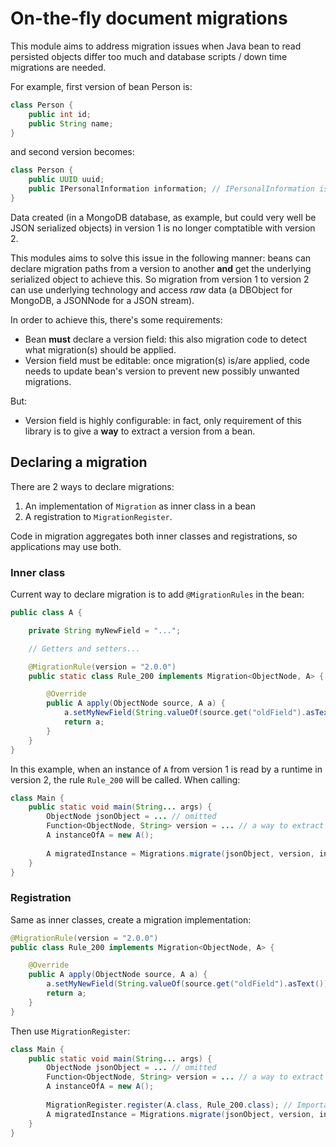 # On-the-fly document migrations

This module aims to address migration issues when Java bean to read persisted objects differ too much and database scripts / down time migrations are needed.

For example, first version of bean Person is:
```java
class Person {
    public int id;
    public String name;
}
``` 
and second version becomes:
````java
class Person {
    public UUID uuid;
    public IPersonalInformation information; // IPersonalInformation is an interface
}
````
Data created (in a MongoDB database, as example, but could very well be JSON serialized objects) in version 1 is no longer comptatible with version 2.

This modules aims to solve this issue in the following manner: beans can declare migration paths from a version to another **and** get the underlying serialized object to achieve this. So migration from version 1 to version 2 can use underlying technology and access _raw_ data (a DBObject for MongoDB, a JSONNode for a JSON stream).

In order to achieve this, there's some requirements:
* Bean **must** declare a version field: this also migration code to detect what migration(s) should be applied.
* Version field must be editable: once migration(s) is/are applied, code needs to update bean's version to prevent new possibly unwanted migrations.

But:
* Version field is highly configurable: in fact, only requirement of this library is to give a **way** to extract a version from a bean.

## Declaring a migration

There are 2 ways to declare migrations:
1. An implementation of `Migration` as inner class in a bean
1. A registration to `MigrationRegister`.

Code in migration aggregates both inner classes and registrations, so applications may use both.

### Inner class
Current way to declare migration is to add `@MigrationRules` in the bean:

````java
public class A {

    private String myNewField = "...";

    // Getters and setters...

    @MigrationRule(version = "2.0.0")
    public static class Rule_200 implements Migration<ObjectNode, A> {

        @Override
        public A apply(ObjectNode source, A a) {
            a.setMyNewField(String.valueOf(source.get("oldField").asText()));
            return a;
        }
    }
}
````
In this example, when an instance of `A` from version 1 is read by a runtime in version 2, the rule `Rule_200` will be called.
When calling:
```java
class Main {
    public static void main(String... args) {
        ObjectNode jsonObject = ... // omitted
        Function<ObjectNode, String> version = ... // a way to extract version from JSON object
        A instanceOfA = new A();
        
        A migratedInstance = Migrations.migrate(jsonObject, version, instanceOfA);
    }
}
```

### Registration

Same as inner classes, create a migration implementation:
```java
@MigrationRule(version = "2.0.0")
public class Rule_200 implements Migration<ObjectNode, A> {

    @Override
    public A apply(ObjectNode source, A a) { 
        a.setMyNewField(String.valueOf(source.get("oldField").asText()));
        return a;
    }
}
```

Then use `MigrationRegister`:
```java
class Main {
    public static void main(String... args) {
        ObjectNode jsonObject = ... // omitted
        Function<ObjectNode, String> version = ... // a way to extract version from JSON object
        A instanceOfA = new A();
        
        MigrationRegister.register(A.class, Rule_200.class); // Important since A no longer has inner class.
        A migratedInstance = Migrations.migrate(jsonObject, version, instanceOfA);
    }
}
```